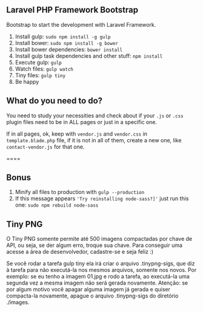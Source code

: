 ## Laravel PHP Framework Bootstrap

Bootstrap to start the development with Laravel Framework.

1. Install gulp: `sudo npm install -g gulp`
2. Install bower: `sudo npm install -g bower`
3. Install bower dependencies: `bower install`
4. Install gulp task dependencies and other stuff: `npm install`
5. Execute gulp: `gulp`
6. Watch files: `gulp watch`
7. Tiny files: `gulp tiny`
8. Be happy

## What do you need to do?

You need to study your necessities and check about if your `.js` or `.css` plugin files need to be in ALL pages or just in a specific one.

If in all pages, ok, keep with `vendor.js` and `vendor.css` in `template.blade.php` file, if it is not in all of them, create a new one, like `contact-vendor.js` for that one.

====

## Bonus

1. Minify all files to production with `gulp --production`
2. If this message appears `'Try reinstalling node-sass?]'` just run this one: `sudo npm rebuild node-sass`

## Tiny PNG

O Tiny PNG somente permite até 500 imagens compactadas por chave de API, ou seja, se der algum erro, troque sua chave. Para conseguir uma acesse a área de desenvolvedor, cadastre-se e seja feliz :)

Se você rodar a tarefa gulp tiny ela irá criar o arquivo .tinypng-sigs, que diz à tarefa para não executá-la nos mesmos arquivos, somente nos novos. Por exemplo: se eu tenho a imagem 01.jpg e rodo a tarefa, ao executá-la uma segunda vez a mesma imagem não será gerada novamente. Atenção: se por algum motivo você apagar alguma imagem já gerada e quiser compacta-la novamente, apague o arquivo .tinypng-sigs do diretório ./images.
